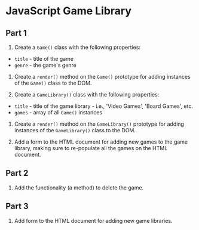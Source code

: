 # JavaScript Game Library

## Part 1

1. Create a `Game()` class with the following properties:
  - `title` - title of the game
  - `genre` - the game's genre

1. Create a `render()` method on the `Game()` prototype for adding instances of the `Game()` class to the DOM.

1. Create a `GameLibrary()` class with the following properties:
  -  `title` - title of the game library - i.e., 'Video Games', 'Board Games', etc.
  -  `games` - array of all `Game()` instances

1. Create a `render()` method on the `GameLibrary()` prototype for adding instances of the `GameLibrary()` class to the DOM.

1. Add a form to the HTML document for adding new games to the game library, making sure to re-populate all the games on the HTML document.

## Part 2

1. Add the functionality (a method) to delete the game.

## Part 3

1. Add form to the HTML document for adding new game libraries.
